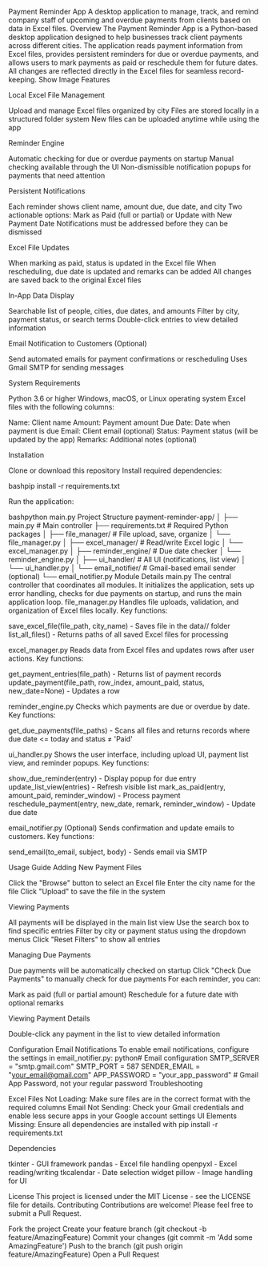 Payment Reminder App
A desktop application to manage, track, and remind company staff of upcoming and overdue payments from clients based on data in Excel files.
Overview
The Payment Reminder App is a Python-based desktop application designed to help businesses track client payments across different cities. The application reads payment information from Excel files, provides persistent reminders for due or overdue payments, and allows users to mark payments as paid or reschedule them for future dates. All changes are reflected directly in the Excel files for seamless record-keeping.
Show Image
Features

Local Excel File Management

Upload and manage Excel files organized by city
Files are stored locally in a structured folder system
New files can be uploaded anytime while using the app


Reminder Engine

Automatic checking for due or overdue payments on startup
Manual checking available through the UI
Non-dismissible notification popups for payments that need attention


Persistent Notifications

Each reminder shows client name, amount due, due date, and city
Two actionable options: Mark as Paid (full or partial) or Update with New Payment Date
Notifications must be addressed before they can be dismissed


Excel File Updates

When marking as paid, status is updated in the Excel file
When rescheduling, due date is updated and remarks can be added
All changes are saved back to the original Excel files


In-App Data Display

Searchable list of people, cities, due dates, and amounts
Filter by city, payment status, or search terms
Double-click entries to view detailed information


Email Notification to Customers (Optional)

Send automated emails for payment confirmations or rescheduling
Uses Gmail SMTP for sending messages



System Requirements

Python 3.6 or higher
Windows, macOS, or Linux operating system
Excel files with the following columns:

Name: Client name
Amount: Payment amount
Due Date: Date when payment is due
Email: Client email (optional)
Status: Payment status (will be updated by the app)
Remarks: Additional notes (optional)



Installation

Clone or download this repository
Install required dependencies:

bashpip install -r requirements.txt

Run the application:

bashpython main.py
Project Structure
payment-reminder-app/
│
├── main.py                  # Main controller
├── requirements.txt         # Required Python packages
│
├── file_manager/            # File upload, save, organize
│   └── file_manager.py
│
├── excel_manager/           # Read/write Excel logic
│   └── excel_manager.py
│
├── reminder_engine/         # Due date checker
│   └── reminder_engine.py
│
├── ui_handler/              # All UI (notifications, list view)
│   └── ui_handler.py
│
└── email_notifier/          # Gmail-based email sender (optional)
    └── email_notifier.py
Module Details
main.py
The central controller that coordinates all modules. It initializes the application, sets up error handling, checks for due payments on startup, and runs the main application loop.
file_manager.py
Handles file uploads, validation, and organization of Excel files locally.
Key functions:

save_excel_file(file_path, city_name) - Saves file in the data/<city>/ folder
list_all_files() - Returns paths of all saved Excel files for processing

excel_manager.py
Reads data from Excel files and updates rows after user actions.
Key functions:

get_payment_entries(file_path) - Returns list of payment records
update_payment(file_path, row_index, amount_paid, status, new_date=None) - Updates a row

reminder_engine.py
Checks which payments are due or overdue by date.
Key functions:

get_due_payments(file_paths) - Scans all files and returns records where due date <= today and status ≠ 'Paid'

ui_handler.py
Shows the user interface, including upload UI, payment list view, and reminder popups.
Key functions:

show_due_reminder(entry) - Display popup for due entry
update_list_view(entries) - Refresh visible list
mark_as_paid(entry, amount_paid, reminder_window) - Process payment
reschedule_payment(entry, new_date, remark, reminder_window) - Update due date

email_notifier.py (Optional)
Sends confirmation and update emails to customers.
Key functions:

send_email(to_email, subject, body) - Sends email via SMTP

Usage Guide
Adding New Payment Files

Click the "Browse" button to select an Excel file
Enter the city name for the file
Click "Upload" to save the file in the system

Viewing Payments

All payments will be displayed in the main list view
Use the search box to find specific entries
Filter by city or payment status using the dropdown menus
Click "Reset Filters" to show all entries

Managing Due Payments

Due payments will be automatically checked on startup
Click "Check Due Payments" to manually check for due payments
For each reminder, you can:

Mark as paid (full or partial amount)
Reschedule for a future date with optional remarks



Viewing Payment Details

Double-click any payment in the list to view detailed information

Configuration
Email Notifications
To enable email notifications, configure the settings in email_notifier.py:
python# Email configuration
SMTP_SERVER = "smtp.gmail.com"
SMTP_PORT = 587
SENDER_EMAIL = "your_email@gmail.com"
APP_PASSWORD = "your_app_password"  # Gmail App Password, not your regular password
Troubleshooting

Excel Files Not Loading: Make sure files are in the correct format with the required columns
Email Not Sending: Check your Gmail credentials and enable less secure apps in your Google account settings
UI Elements Missing: Ensure all dependencies are installed with pip install -r requirements.txt

Dependencies

tkinter - GUI framework
pandas - Excel file handling
openpyxl - Excel reading/writing
tkcalendar - Date selection widget
pillow - Image handling for UI

License
This project is licensed under the MIT License - see the LICENSE file for details.
Contributing
Contributions are welcome! Please feel free to submit a Pull Request.

Fork the project
Create your feature branch (git checkout -b feature/AmazingFeature)
Commit your changes (git commit -m 'Add some AmazingFeature')
Push to the branch (git push origin feature/AmazingFeature)
Open a Pull Request
